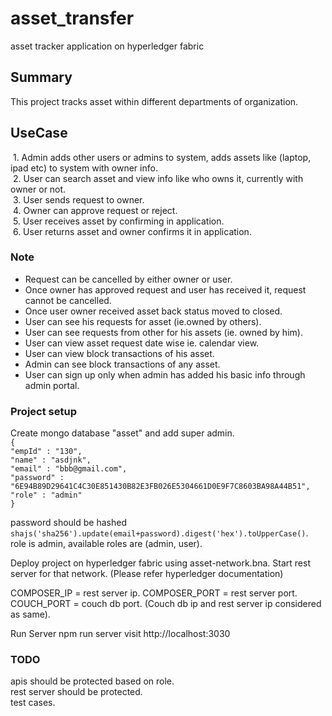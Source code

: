 # asset_transfer
asset tracker application on hyperledger fabric

## Summary
This project tracks asset within different departments of organization.

## UseCase  
&nbsp;1. Admin adds other users or admins to system, adds assets like (laptop, ipad etc) to system with owner info.  
&nbsp;2. User can search asset and view info like who owns it, currently with owner or not.  
&nbsp;3. User sends request to owner.  
&nbsp;4. Owner can approve request or reject.  
&nbsp;5. User receives asset by confirming in application.  
&nbsp;6. User returns asset and owner confirms it in application.  


### Note

- Request can be cancelled by either owner or user.  
- Once owner has approved request and user has received it, request cannot be cancelled.  
- Once user owner received asset back status moved to closed.  
- User can see his requests for asset (ie.owned by others). 
- User can see requests from other for his assets (ie. owned by him).  
- User can view asset request date wise ie. calendar view.  
- User can view block transactions of his asset.
- Admin can see block transactions of any asset.  
- User can sign up only when admin has added his basic info through admin portal.  

### Project setup  

Create mongo database "asset" and add super admin.  
`{`  
    `"empId" : "130",`  
    `"name" : "asdjnk",`  
    `"email" : "bbb@gmail.com",`  
    `"password" : "6E94B89D29641C4C30E851430B82E3FB026E5304661D0E9F7C8603BA98A44B51",`  
    `"role" : "admin"`  
`}`  

password should be hashed `shajs('sha256').update(email+password).digest('hex').toUpperCase()`.  
role is admin, available roles are (admin, user).  

Deploy project on hyperledger fabric using asset-network.bna.
Start rest server for that network. (Please refer hyperledger documentation)

COMPOSER_IP = rest server ip.
COMPOSER_PORT = rest server port.
COUCH_PORT = couch db port. (Couch db ip and rest server ip considered as same).

Run Server
npm run server
visit http://localhost:3030

### TODO  
apis should be protected based on role.  
rest server should be protected.  
test cases.  


